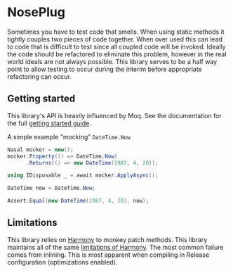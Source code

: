 # NosePlug
Sometimes you have to test code that smells. When using static methods it tightly couples two pieces of code together. When over used this can lead to code that is difficult to test since all coupled code will be invoked. Ideally the code should be refactored to eliminate this problem, however in the real world ideals are not always possible. This library serves to be a half way point to allow testing to occur during the interim before appropriate refactoring can occur.

## Getting started
This library's API is heavily influenced by Moq. 
See the documentation for the full [getting started guide](docs/Getting-started.md).

A simple example "mocking" `DateTime.Now`.
```c#
Nasal mocker = new();
mocker.Property(() => DateTime.Now)
      .Returns(() => new DateTime(1987, 4, 20));

using IDisposable _ = await mocker.ApplyAsync();

DateTime now = DateTime.Now;

Assert.Equal(new DateTime(1987, 4, 20), now);
```

## Limitations
This library relies on [Harmony](https://harmony.pardeike.net/) to monkey patch methods. This library maintains all of the same [limitations of Harmony](https://harmony.pardeike.net/articles/patching-edgecases.html).
The most common failure comes from inlining. This is most apparent when compiling in Release configuration (optimizations enabled).

